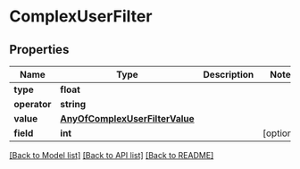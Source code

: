 # ComplexUserFilter

## Properties
Name | Type | Description | Notes
------------ | ------------- | ------------- | -------------
**type** | **float** |  | 
**operator** | **string** |  | 
**value** | [**AnyOfComplexUserFilterValue**](AnyOfComplexUserFilterValue.md) |  | 
**field** | **int** |  | [optional] 

[[Back to Model list]](../../README.md#documentation-for-models) [[Back to API list]](../../README.md#documentation-for-api-endpoints) [[Back to README]](../../README.md)

